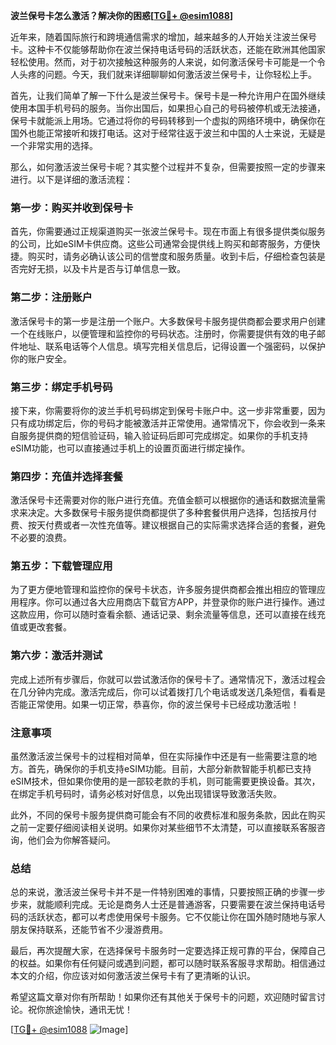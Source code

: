 **波兰保号卡怎么激活？解决你的困惑[[TG💪+ @esim1088](https://t.me/s/esim1088)]**

近年来，随着国际旅行和跨境通信需求的增加，越来越多的人开始关注波兰保号卡。这种卡不仅能够帮助你在波兰保持电话号码的活跃状态，还能在欧洲其他国家轻松使用。然而，对于初次接触这种服务的人来说，如何激活保号卡可能是一个令人头疼的问题。今天，我们就来详细聊聊如何激活波兰保号卡，让你轻松上手。

首先，让我们简单了解一下什么是波兰保号卡。保号卡是一种允许用户在国外继续使用本国手机号码的服务。当你出国后，如果担心自己的号码被停机或无法接通，保号卡就能派上用场。它通过将你的号码转移到一个虚拟的网络环境中，确保你在国外也能正常接听和拨打电话。这对于经常往返于波兰和中国的人士来说，无疑是一个非常实用的选择。

那么，如何激活波兰保号卡呢？其实整个过程并不复杂，但需要按照一定的步骤来进行。以下是详细的激活流程：

### **第一步：购买并收到保号卡**
首先，你需要通过正规渠道购买一张波兰保号卡。现在市面上有很多提供类似服务的公司，比如eSIM卡供应商。这些公司通常会提供线上购买和邮寄服务，方便快捷。购买时，请务必确认该公司的信誉度和服务质量。收到卡后，仔细检查包装是否完好无损，以及卡片是否与订单信息一致。

### **第二步：注册账户**
激活保号卡的第一步是注册一个账户。大多数保号卡服务提供商都会要求用户创建一个在线账户，以便管理和监控你的号码状态。注册时，你需要提供有效的电子邮件地址、联系电话等个人信息。填写完相关信息后，记得设置一个强密码，以保护你的账户安全。

### **第三步：绑定手机号码**
接下来，你需要将你的波兰手机号码绑定到保号卡账户中。这一步非常重要，因为只有成功绑定后，你的号码才能被激活并正常使用。通常情况下，你会收到一条来自服务提供商的短信验证码，输入验证码后即可完成绑定。如果你的手机支持eSIM功能，也可以直接通过手机上的设置页面进行绑定操作。

### **第四步：充值并选择套餐**
激活保号卡还需要对你的账户进行充值。充值金额可以根据你的通话和数据流量需求来决定。大多数保号卡服务提供商都提供了多种套餐供用户选择，包括按月付费、按天付费或者一次性充值等。建议根据自己的实际需求选择合适的套餐，避免不必要的浪费。

### **第五步：下载管理应用**
为了更方便地管理和监控你的保号卡状态，许多服务提供商都会推出相应的管理应用程序。你可以通过各大应用商店下载官方APP，并登录你的账户进行操作。通过这款应用，你可以随时查看余额、通话记录、剩余流量等信息，还可以直接在线充值或更改套餐。

### **第六步：激活并测试**
完成上述所有步骤后，你就可以尝试激活你的保号卡了。通常情况下，激活过程会在几分钟内完成。激活完成后，你可以试着拨打几个电话或发送几条短信，看看是否能正常使用。如果一切正常，恭喜你，你的波兰保号卡已经成功激活啦！

### **注意事项**
虽然激活波兰保号卡的过程相对简单，但在实际操作中还是有一些需要注意的地方。首先，确保你的手机支持eSIM功能。目前，大部分新款智能手机都已支持eSIM技术，但如果你使用的是一部较老款的手机，则可能需要更换设备。其次，在绑定手机号码时，请务必核对好信息，以免出现错误导致激活失败。

此外，不同的保号卡服务提供商可能会有不同的收费标准和服务条款，因此在购买之前一定要仔细阅读相关说明。如果你对某些细节不太清楚，可以直接联系客服咨询，他们会为你解答疑问。

### **总结**
总的来说，激活波兰保号卡并不是一件特别困难的事情，只要按照正确的步骤一步步来，就能顺利完成。无论是商务人士还是普通游客，只要需要在波兰保持电话号码的活跃状态，都可以考虑使用保号卡服务。它不仅能让你在国外随时随地与家人朋友保持联系，还能节省不少漫游费用。

最后，再次提醒大家，在选择保号卡服务时一定要选择正规可靠的平台，保障自己的权益。如果你有任何疑问或遇到问题，都可以随时联系客服寻求帮助。相信通过本文的介绍，你应该对如何激活波兰保号卡有了更清晰的认识。

希望这篇文章对你有所帮助！如果你还有其他关于保号卡的问题，欢迎随时留言讨论。祝你旅途愉快，通讯无忧！

[[TG💪+ @esim1088](https://t.me/s/esim1088) ![Image](https://i.postimg.cc/4NQfJmqS/Snipaste-2025-05-13-00-14-12.png)]